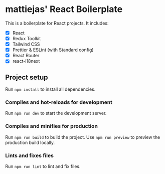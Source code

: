# mattiejas' React Boilerplate

This is a boilerplate for React projects. It includes:

- [x] React
- [x] Redux Toolkit
- [x] Tailwind CSS
- [x] Prettier & ESLint (with Standard config)
- [x] React Router
- [x] react-i18next

## Project setup

Run `npm install` to install all dependencies.

### Compiles and hot-reloads for development

Run `npm run dev` to start the development server.

### Compiles and minifies for production

Run `npm run build` to build the project.
Use `npm run preview` to preview the production build locally.

### Lints and fixes files

Run `npm run lint` to lint and fix files.

